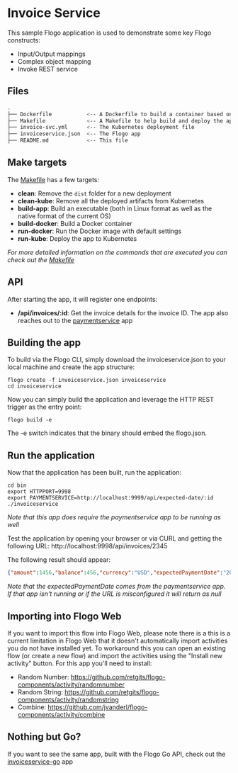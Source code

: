 # Invoice Service
This sample Flogo application is used to demonstrate some key Flogo constructs:

- Input/Output mappings
- Complex object mapping
- Invoke REST service

## Files
```bash
.
├── Dockerfile           <-- A Dockerfile to build a container based on an Alpine base image
├── Makefile             <-- A Makefile to help build and deploy the app
├── invoice-svc.yml      <-- The Kubernetes deployment file
├── invoiceservice.json  <-- The Flogo app
├── README.md            <-- This file
```

## Make targets
The [Makefile](./Makefile) has a few targets:
* **clean**: Remove the `dist` folder for a new deployment
* **clean-kube**: Remove all the deployed artifacts from Kubernetes
* **build-app**: Build an executable (both in Linux format as well as the native format of the current OS)
* **build-docker**: Build a Docker container
* **run-docker**: Run the Docker image with default settings
* **run-kube**: Deploy the app to Kubernetes

_For more detailed information on the commands that are executed you can check out the [Makefile](./Makefile)_

## API
After starting the app, it will register one endpoints:
* **/api/invoices/:id**: Get the invoice details for the invoice ID. The app also reaches out to the [paymentservice](../paymentservice) app

## Building the app
To build via the Flogo CLI, simply download the invoiceservice.json to your local machine and create the app structure:

```{r, engine='bash', count_lines}
flogo create -f invoiceservice.json invoiceservice
cd invoiceservice
```

Now you can simply build the application and leverage the HTTP REST trigger as the entry point:

```{r, engine='bash', count_lines}
flogo build -e
```

The -e switch indicates that the binary should embed the flogo.json.

## Run the application

Now that the application has been built, run the application:

```{r, engine='bash', count_lines}
cd bin
export HTTPPORT=9998
export PAYMENTSERVICE=http://localhost:9999/api/expected-date/:id
./invoiceservice
```

_Note that this app does require the paymentservice app to be running as well_

Test the application by opening your browser or via CURL and getting the following URL: http://localhost:9998/api/invoices/2345

The following result should appear:

```json
{"amount":1456,"balance":456,"currency":"USD","expectedPaymentDate":"2018-02-28","id":"2345","ref":"INV-2345"}
```

_Note that the expectedPaymentDate comes from the paymentservice app. If that app isn't running or if the URL is misconfigured it will return as null_

## Importing into Flogo Web
If you want to import this flow into Flogo Web, please note there is a this is a current limitation in Flogo Web that it doesn't automatically import activities you do not have installed yet. To workaround this you can open an existing flow (or create a new flow) and import the activities using the "Install new activity" button. For this app you'll need to install:

* Random Number: https://github.com/retgits/flogo-components/activity/randomnumber
* Random String: https://github.com/retgits/flogo-components/activity/randomstring
* Combine: https://github.com/jvanderl/flogo-components/activity/combine

## Nothing but Go?
If you want to see the same app, built with the Flogo Go API, check out the [invoiceservice-go](../invoiceservice-go) app